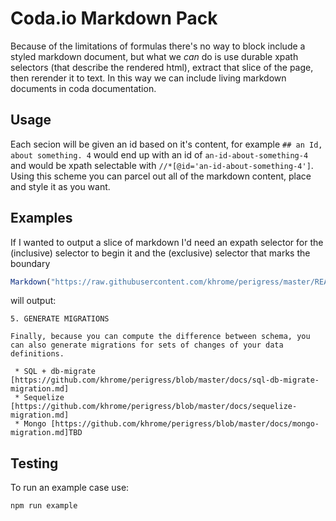 Coda.io Markdown Pack
=====================

Because of the limitations of formulas there's no way to block include a styled markdown document, but what we *can* do is use durable xpath selectors (that describe the rendered html), extract that slice of the page, then rerender it to text. In this way we can include living markdown documents in coda documentation.


Usage
-----
Each secion will be given an id based on it's content, for example `## an Id, about something. 4` would end up with an id of `an-id-about-something-4` and would be xpath selectable with `//*[@id='an-id-about-something-4']`. Using this scheme you can parcel out all of the markdown content, place and style it as you want.

Examples
--------

If I wanted to output a slice of markdown I'd need an expath selector for the (inclusive) selector to begin it and the (exclusive) selector that marks the boundary

```javascript
Markdown("https://raw.githubusercontent.com/khrome/perigress/master/README.md","//*[@id='5-generate-migrations']" ,"//*[@id='roadmap']" )
```

will output:

```text
5. GENERATE MIGRATIONS

Finally, because you can compute the difference between schema, you can also generate migrations for sets of changes of your data
definitions.

 * SQL + db-migrate [https://github.com/khrome/perigress/blob/master/docs/sql-db-migrate-migration.md]
 * Sequelize [https://github.com/khrome/perigress/blob/master/docs/sequelize-migration.md]
 * Mongo [https://github.com/khrome/perigress/blob/master/docs/mongo-migration.md]TBD
```

Testing
-------
To run an example case use:

```bash
npm run example
```